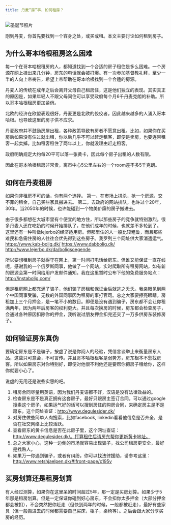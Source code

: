 ```yaml
---
title: 丹麦“房”事，如何租房？
---
```

![圣诞节照片](https://www.howtoliveindenmark.com/wp-content/uploads/2013/09/final_thatcher_.png)

刚到丹麦，你首先要找到一个容身之处，或买或租。本文主要讨论如何租到房子。

## 为什么哥本哈根租房这么困难
每一个在哥本哈根租房的人，都知道找到一个合适的房子租住是多么困难。一个房源在网上挂出来几分钟，房东的电话就会被打爆。有一次参加基督教礼拜，至少一半的人向上帝祷告，希望上帝帮助在哥本哈根找到一个合适的房源。

丹麦人的传统在成年之后会离开父母自己租房住，这是他们独立的表现。其实真正的原因是，如果年轻人不跟父母同住可以享受政府每个月6千丹麦克朗的补助。所以哥本哈根租房更加紧俏。

北欧的经济在欧盟表现很好，丹麦更是北欧的佼佼者，因此越来越多的人涌入哥本哈根。也导致这里的房子供不应求。

丹麦政府并不鼓励房屋出租，各种政策导致有房者不愿意出租。比如，如果你在买房后如果没有住过就出租，你以后几乎不可以赶走租客，即便是卖房，也要连带租客一起卖掉。比如租客租住了两年以上，你就没理由赶走租客。

政府明确规定大约每20平可以落一张黄卡，因此每个房子出租的人数有限。

因此在哥本哈根租房非常贵，离市中心5公里左右的一个room差不多5千克朗。

## 如何在丹麦租房
如果你非租房不可的话，你有两个选择。
第一，在市场上拼杀，抢一个房源，交不菲的租金，自己买些家具搬进去。
第二，去政府的网站排队，也许过个20年，30年。当2050年的时候，也许能碰到一个物美价廉的房子搬进去。

由于很多都想在大城市里有个便宜的地方住，所以那些房子的竞争就特别激烈。很多丹麦人还在吃奶的时候开始排队了，在他们成年的时候，也就差不多轮到了。
这里还有一种叫做lejerbo的经济适用房。但那里住的人一般比较粗鲁，而且那些难民和急需住房的人往往会优先得到这些房子。我罗列三个网址供大家消遣运气。
https://www.kab-bolig.dk/
https://www.dabbolig.dk/
http://www.lejerbo.dk/da/boligsoegende

所以要想租到房子就得守在网上，第一时间打电话给房东。但谁又能保证一直在线呢，感谢我的一个俄罗斯同事，他做了一个网站，实时爬取所有租房网站，如有新的房源会第一时间给用户发邮件通知。我在这里暂时公布下他的免费服务站点：http://instabolig.com/

但是租房网上都充满了骗子，他们骗了房租和保证金后就逃之夭夭。我亲眼见到两个中国同事受骗，无数的外国同事因为租房的事打官司。总之大家要擦亮眼睛。房租加上三个月押金，是一笔不小的数目。即便是没有遇到骗子，房东都不会让你租满两年，因为两年后房客的权利更大。并且每次换房的时候，房东都会检查房子，会通过各种原因扣除你的押金，我听说过朋友押金扣完还交了一万多供房东装修房子。

## 如何验证房东真伪
要确定房东是不是骗子，按虚了说是你阅人的经验，凭借言谈举止来衡量房东人品，这些只可意会，不可言传。并且哥本哈根租客是弱势方，房东根本不愁找房客。所以如果房东对你特别好，即便对他很不利他还是要帮你把房子租给你，这样你就要小心了。

说虚的无用还是说些实惠的吧。
1. 租房合同尽量用英语，因为我们丹麦语都不好，汉语是没有法律效益的。
2. 检查房东是不是真正拥有这套房子，最好只跟房主签订合同。可以通过google搜素这个房子，如果运气好的话可以搜到房住的购房合同，来确定房主是不是房东。这个网址查证：http://www.degulesider.dk/
3. 对房住做些简单人肉搜索，比如facebook, linkedin看看他信息是否齐全，是否在社交网络上比较活跃。
4. 查看房东的黄卡信息是否在此房子里，这个网址查证：http://www.degulesider.dk/。打算租住后请房东帮你更新黄卡地址。
5. 总之大家小心，这种一边倒的市场就容易出现骗子，找公司租房更安全，最好是找熟人。
6. 如果万一你遇到骗子，或者有纠纷，你可以找法律援助，请参考这里：http://www.retshjaelpen.dk/#!front-page/c195v

## 买房划算还是租房划算
有人经过测算，如果你在这里呆的时间超过5年，那一定是买房划算。如果少于5年那是租房划算。但是一定保证你碰到好心房东，不会扣你太多押金（大部分押金都会被扣），不会突然把你赶走（但快到两年的时候，一般都被赶走），最好有些家具（但一般搬进去的时候都需要自己买床，柜子，桌椅等）。之后会跟大家分享买房的经历。
